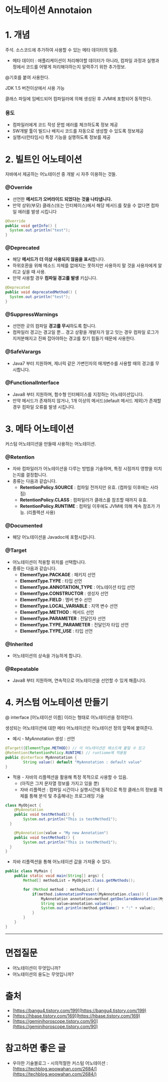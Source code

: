 # 어노테이션 Annotaion

# 1. 개념

주석. 소스코드에 추가하여 사용할 수 있는 메타 데이터의 일종.

- 메타 데이터 : 애플리케이션이 처리해야할 데이터가 아니라, 컴파일 과정과 실행과정에서 코드를 어떻게 처리해야하는지 알력주기 위한 추가정보.

@기호를 붙여 사용한다.

JDK 1.5 버전이상에서 사용 가능

클래스 파일에 임베드되어 컴파일러에 의해 생성된 후 JVM에 포함되어 동작한다. 

### 용도

- 컴파일러에게 코드 작성 문법 에러를 체크하도록 정보 제공
- SW개발 툴이 빌드나 배치시 코드를 자동으로 생성할 수 있도록 정보제공
- 실행시(런타임시) 특정 기능을 실행하도록 정보를 제공

# 2. 빌트인 어노테이션

자바에서 제공하는 어노테이션 중 개발 시 자주 이용하는 것들.

### @Override

- 선언한 **메서드가 오버라이드 되었다는 것을 나타냅니다.**
- 만약 상위(부모) 클래스(또는 인터페이스)에서 해당 메서드를 찾을 수 없다면 컴파일 에러를 발생 시킵니다

```java
@Override
public void getInfo() {
  System.out.println("test");
}
```

### @Deprecated

- 해당 **메서드가** **더 이상 사용되지 않음을 표시**합니다.
- 하위호환을 위해 메소드 자체를 없애지는 못하지만 사용하지 말 것을 사용자에게 알리고 싶을 때 사용.
- 만약 사용할 경우 **컴파일 경고를 발생** 키십니다.

```java
@Deprecated
public void deprecatedMethod() {
  System.out.println("test");
}
```

### @SuppressWarnings

- 선언한 곳의 컴파일 **경고를 무시**하도록 합니다.
- 컴파일러 경고는 경고일 뿐… 경고 상황을 개발자가 알고 잇는 경우 컴파일 로그가 지저분해지고 진짜 잡아야하는 경고를 찾기 힘들기 때문에 사용한다.

### @SafeVarargs

- Java7 부터 지원하며, 제너릭 같은 가변인자의 매개변수를 사용할 때의 경고를 무시합니다.

### @FunctionalInterface

- Java8 부터 지원하며, 함수형 인터페이스를 지정하는 어노테이션입니다.
- 만약 메서드가 존재하지 않거나, 1개 이상의 메서드(default 메서드 제외)가 존재할 경우 컴파일 오류를 발생 시킵니다.

# 3. 메타 어노테이션

커스텀 어노테이션을 만들때 사용하는 어노테이션.

### @Retention

- 자바 컴파일러가 어노테이션을 다루는 방법을 기술하며, 특정 시점까지 영향을 미치는지를 결정합니다.
- 종류는 다음과 같습니다.
    - **RetentionPolicy.SOURCE** : 컴파일 전까지만 유효. (컴파일 이후에는 사라짐)
    - **RetentionPolicy.CLASS** : 컴파일러가 클래스를 참조할 때까지 유효.
    - **RetentionPolicy.RUNTIME** : 컴파일 이후에도 JVM에 의해 계속 참조가 가능. (리플렉션 사용)

### @Documented

- 해당 어노테이션을 Javadoc에 포함시킵니다.

### @Target

- 어노테이션이 적용할 위치를 선택합니다.
- 종류는 다음과 같습니다.
    - **ElementType.PACKAGE** : 패키지 선언
    - **ElementType.TYPE** : 타입 선언
    - **ElementType.ANNOTATION_TYPE** : 어노테이션 타입 선언
    - **ElementType.CONSTRUCTOR** : 생성자 선언
    - **ElementType.FIELD** : 멤버 변수 선언
    - **ElementType.LOCAL_VARIABLE** : 지역 변수 선언
    - **ElementType.METHOD** : 메서드 선언
    - **ElementType.PARAMETER** : 전달인자 선언
    - **ElementType.TYPE_PARAMETER** : 전달인자 타입 선언
    - **ElementType.TYPE_USE** : 타입 선언

### @Inherited

- 어노테이션의 상속을 가능하게 합니다.

### @Repeatable

- Java8 부터 지원하며, 연속적으로 어노테이션을 선언할 수 있게 해줍니다.

# 4. 커스텀 어노테이션 만들기

@ interface [어노테이션 이름] 이라는 형태로 어노테이션을 정의한다.

생성되는 어노테이션에 대한 메타 어노테이션은 어노테이션 정의 앞쪽에 붙여준다.

- 예시 - MyAnnotation 생성 : 선언

```java
@Target({ElementType.METHOD}) // 이 어노테이션은 메소드에 붙일 수 있고
@Retention(RetentionPolicy.RUNTIME) // runtiome에 적용됨
public @interface MyAnnotation {
        String value() default "MyAnnotation : default value"
}
```

- 적용 - 자바의 리플렉션을 활용해 특정 목적으로 사용할 수 있음.
    - (아직은 그저 문자열 정보를 가지고 있을 뿐)
    - 자바 리플렉션 : 컴파일 시간이나 실행시간에 동적으로 특정 클래스의 정보를 객체를 틍해 분석 및 추출해내는 프로그래밍 기술

```java
class MyObject {
    @MyAnnotation
    public void testMethod1() {
        System.out.println("This is testMethod1");
  }

    @MyAnnotation(value = "My new Annotation")
    public void testMethod1() {
        System.out.println("This is testMethod1");
  }
}
```

- 자바 리플렉션을 통해 어노테이션 값을 가져올 수 있다.

```java
public class MyMain {
    public static void main(String[] args) {
        Method[] methodList = MyObject.class.getMethods();

        for (Method method : methodList) {
            if(method.isAnnotationPresent(MyAnnotation.class)) {
                MyAnnotation annotation=method.getDeclaredAnnotation(MyAnnotation.class);
                String value=annotation.value();
                System.out.println(method.getName() + ":" + value);
            }
        }
    }
}
```

---

# 면접질문

- 어노테이션이 무엇입니까?
- 어노테이션의 용도는 무엇입니까?

# 출처

- [https://bangu4.tistory.com/199](https://bangu4.tistory.com/199)
- [https://hbase.tistory.com/169](https://hbase.tistory.com/169)
- [https://geminihoroscope.tistory.com/90](https://geminihoroscope.tistory.com/90)

# 참고하면 좋은 글

- 우아한 기술블로그 - 시의적절한 커스텀 어노테이션 : [https://techblog.woowahan.com/2684/](https://techblog.woowahan.com/2684/)